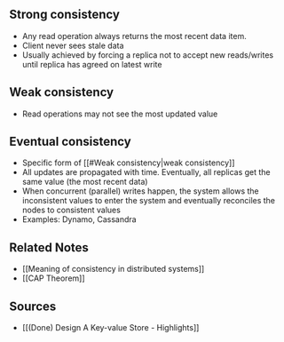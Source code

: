 ## Strong consistency
- Any read operation always returns the most recent data item.
- Client never sees stale data
- Usually achieved by forcing a replica not to accept new reads/writes until replica has agreed on latest write

## Weak consistency
- Read operations may not see the most updated value

## Eventual consistency
- Specific form of [[#Weak consistency|weak consistency]]
- All updates are propagated with time. Eventually, all replicas get the same value (the most recent data)
- When concurrent (parallel) writes happen, the system allows the inconsistent values to enter the system and eventually reconciles the nodes to consistent values
- Examples: Dynamo, Cassandra

## Related Notes
- [[Meaning of consistency in distributed systems]]
- [[CAP Theorem]]

## Sources
- [[(Done) Design A Key-value Store - Highlights]]